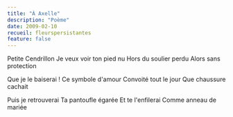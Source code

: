 ```yaml
---
title: "À Axelle"
description: "Poème"
date: 2009-02-10
recueil: fleurspersistantes
feature: false
---
```


Petite Cendrillon
Je veux voir ton pied nu
Hors du soulier perdu
Alors sans protection

Que je le baiserai !
Ce symbole d'amour
Convoité tout le jour
Que chaussure cachait

Puis je retrouverai
Ta pantoufle égarée
Et te l'enfilerai
Comme anneau de mariée
